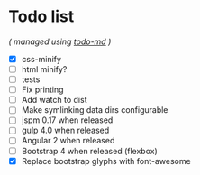 # Todo list

_\( managed using [todo-md](https://github.com/Hypercubed/todo-md) \)_

- [x] css-minify
- [ ] html minify?
- [ ] tests
- [ ] Fix printing
- [ ] Add watch to dist
- [ ] Make symlinking data dirs configurable
- [ ] jspm 0.17 when released
- [ ] gulp 4.0 when released
- [ ] Angular 2 when released
- [ ] Bootstrap 4 when released (flexbox)
- [x] Replace bootstrap glyphs with font-awesome

